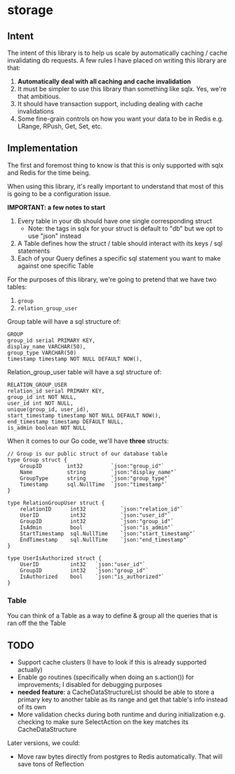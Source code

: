 # storage

## Intent

The intent of this library is to help us scale by automatically caching / cache invalidating db requests. A few rules I have placed on writing this library are that:
1. **Automatically deal with all caching and cache invalidation**
2. It must be simpler to use this library than something like sqlx. Yes, we're that ambitious.
2. It should have transaction support, including dealing with cache invalidations
3. Some fine-grain controls on how you want your data to be in Redis e.g. LRange, RPush, Get, Set, etc.

## Implementation

The first and foremost thing to know is that this is only supported with sqlx and Redis for the time being.

When using this library, it's really important to understand that most of this is going to be a configuration issue.

**IMPORTANT: a few notes to start**
1. Every table in your db should have one single corresponding struct
    * Note: the tags in sqlx for your struct is default to "db" but we opt to use "json" instead
2. A Table defines how the struct / table should interact with its keys / sql statements
3. Each of your Query defines a specific sql statement you want to make against one specific Table

For the purposes of this library, we're going to pretend that we have two tables:
1. `group`
2. `relation_group_user`

Group table will have a sql structure of:
```
GROUP
group_id serial PRIMARY KEY,
display_name VARCHAR(50),
group_type VARCHAR(50)
timestamp timestamp NOT NULL DEFAULT NOW(),
```

Relation_group_user table will have a sql structure of:
```
RELATION_GROUP_USER
relation_id serial PRIMARY KEY,
group_id int NOT NULL,
user_id int NOT NULL,
unique(group_id, user_id),
start_timestamp timestamp NOT NULL DEFAULT NOW(),
end_timestamp timestamp DEFAULT NULL,
is_admin boolean NOT NULL
```

When it comes to our Go code, we'll have **three** structs:
```
// Group is our public struct of our database table
type Group struct {
	GroupID        int32         `json:"group_id"`
	Name           string        `json:"display_name"`
	GroupType      string        `json:"group_type"`
	Timestamp      sql.NullTime  `json:"timestamp"`
}

type RelationGroupUser struct {
    relationID      int32           `json:"relation_id"`
    UserID          int32           `json:"user_id"`
    GroupID         int32           `json:"group_id"`
    IsAdmin         bool            `json:"is_admin"`
    StartTimestamp  sql.NullTime    `json:"start_timestamp"`
    EndTimestamp    sql.NullTime    `json:"end_timestamp"`
}

type UserIsAuthorized struct {
    UserID          int32   `json:"user_id"`
    GroupID         int32   `json:"group_id"`
    IsAuthorized    bool    `json:"is_authorized"`
}
```

### Table

You can think of a Table as a way to define & group all the queries that is ran off the the Table









## TODO
- Support cache clusters (I have to look if this is already supported actually)
- Enable go routines (specifically when doing an s.action()) for improvements; I disabled for debugging purposes
- **needed feature**: a CacheDataStructureList should be able to store a primary key to another table as its range and get that table's info instead of its own 
- More validation checks during both runtime and during initialization e.g. checking to make sure SelectAction on the key matches its CacheDataStructure

Later versions, we could:
- Move raw bytes directly from postgres to Redis automatically. That will save tons of Reflection